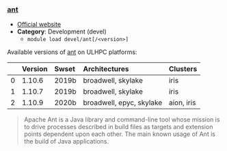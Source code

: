 ### [ant](https://ant.apache.org/)

* [Official website](https://ant.apache.org/)
* __Category__: Development (devel)
    -  `module load devel/ant[/<version>]`

Available versions of [ant](https://ant.apache.org/) on ULHPC platforms:

|    | Version   | Swset   | Architectures            | Clusters   |
|---:|:----------|:--------|:-------------------------|:-----------|
|  0 | 1.10.6    | 2019b   | broadwell, skylake       | iris       |
|  1 | 1.10.7    | 2019b   | broadwell, skylake       | iris       |
|  2 | 1.10.9    | 2020b   | broadwell, epyc, skylake | aion, iris |

> Apache Ant is a Java library and command-line tool whose mission is to drive processes described in build files as targets and extension points dependent upon each other. The main known usage of Ant is the build of Java applications.
